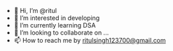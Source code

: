 - 👋 Hi, I’m @ritul
- 👀 I’m interested in developing
- 🌱 I’m currently learning DSA
- 💞️ I’m looking to collaborate on ...
- 📫 How to reach me by ritulsingh123700@gmail.com

<!---
ritul01/ritul01 is a ✨ special ✨ repository because its `README.md` (this file) appears on your GitHub profile.
You can click the Preview link to take a look at your changes.
--->
